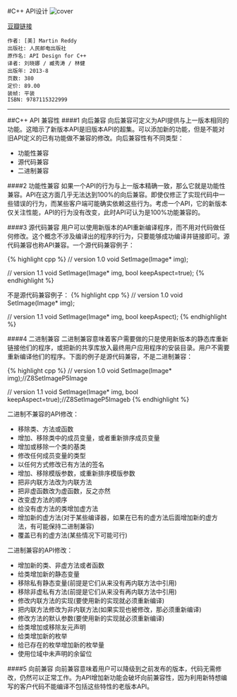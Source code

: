 #C++ API设计
![cover](https://img3.doubanio.com/lpic/s26853334.jpg)

[豆瓣链接](https://book.douban.com/subject/24869855/)

	作者: [美] Martin Reddy
	出版社: 人民邮电出版社
	原作名: API Design for C++
	译者: 刘晓娜 / 臧秀涛 / 林健
	出版年: 2013-8
	页数: 380
	定价: 89.00
	装帧: 平装
	ISBN: 9787115322999

---

##C++ API 兼容性 
####1 向后兼容
向后兼容可定义为API提供与上一版本相同的功能。这暗示了新版本API是旧版本API的超集。可以添加新的功能，但是不能对旧API定义的已有功能做不兼容的修改。向后兼容性有不同类型：

* 功能性兼容
* 源代码兼容
* 二进制兼容

####2 功能性兼容
如果一个API的行为与上一版本精确一致，那么它就是功能性兼容。API在这方面几乎无法达到100%的向后兼容。即使仅修正了实现代码中一些错误的行为，而某些客户端可能确实依赖这些行为。考虑一个API，它的新版本仅关注性能，API的行为没有改变，此时API可认为是100%功能兼容的。

####3 源代码兼容
用户可以使用新版本的API重新编译程序，而不用对代码做任何修改。这个概念不涉及编译出的程序的行为，只要能够成功编译并链接即可。源代码兼容也称API兼容。一个源代码兼容例子：

{% highlight cpp %}
// version 1.0
void SetImage(Image* img);

// version 1.1
void SetImage(Image* img, bool keepAspect=true);
{% endhighlight %}

不是源代码兼容例子：
{% highlight cpp %}
// version 1.0
void SetImage(Image* img);

// version 1.1
void SetImage(Image* img, bool keepAspect);
{% endhighlight %}

####4 二进制兼容
二进制兼容意味着客户需要做的只是使用新版本的静态库重新链接他们的程序，或把新的共享库放入最终用户应用程序的安装目录。用户不需要重新编译他们的程序。下面的例子是源代码兼容，不是二进制兼容：

{% highlight cpp %}
// version 1.0
void SetImage(Image* img);//Z8SetImageP5Image

// version 1.1
void SetImage(Image* img, bool keepAspect=true);//Z8SetImageP5Imageb
{% endhighlight %}

二进制不兼容的API修改：

* 移除类、方法或函数
* 增加、移除类中的成员变量，或者重新排序成员变量
* 增加或移除一个类的基类
* 修改任何成员变量的类型
* 以任何方式修改已有方法的签名
* 增加、移除模版参数，或重新排序模版参数
* 把非内联方法改为内联方法
* 把非虚函数改为虚函数，反之亦然
* 改变虚方法的顺序
* 给没有虚方法的类增加虚方法
* 增加新的虚方法(对于某些编译器，如果在已有的虚方法后面增加新的虚方法，有可能保持二进制兼容)
* 覆盖已有的虚方法(某些情况下可能可行)

二进制兼容的API修改：

* 增加新的类、非虚方法或者函数
* 给类增加新的静态变量
* 移除私有静态变量(前提是它们从来没有再内联方法中引用)
* 移除非虚私有方法(前提是它们从来没有再内联方法中引用)
* 修改内联方法的实现(要使用新的实现就必须重新编译)
* 把内联方法修改为非内联方法(如果实现也被修改，那必须重新编译)
* 修改方法的默认参数(要使用新的实现就必须重新编译)
* 给类增加或移除友元声明
* 给类增加新的枚举
* 给已存在的枚举增加新的枚举量
* 使用位域中未声明的余留位

####5 向前兼容
向前兼容意味着用户可以降级到之前发布的版本，代码无需修改，仍然可以正常工作。为API增加新功能会破坏向前兼容性，因为利用新特想编写的客户代码不能编译不包括这些特性的老版本API。
